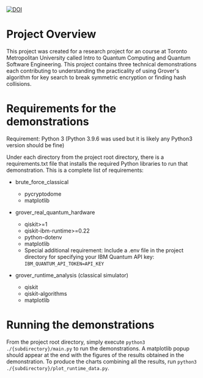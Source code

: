 [![DOI](https://zenodo.org/badge/DOI/10.5281/zenodo.15108800.svg)](https://doi.org/10.5281/zenodo.15108800)

# Project Overview

This project was created for a research project for an course at Toronto Metropolitan University called Intro to Quantum Computing and Quantum Software Engineering. 
This project contains three technical demonstrations each contributing to understanding the practicality of using Grover's algorithm for key search to break symmetric encryption or finding hash collisions.

# Requirements for the demonstrations

Requirement: Python 3 (Python 3.9.6 was used but it is likely any Python3 version should be fine)

Under each directory from the project root directory, there is a requirements.txt file that installs the required Python libraries to run that demonstration.
This is a complete list of requirements:

- brute_force_classical
  - pycryptodome
  - matplotlib
 
- grover_real_quantum_hardware
  - qiskit>=1
  - qiskit-ibm-runtime>=0.22
  - python-dotenv
  - matplotlib
  * Special additional requirement: Include a .env file in the project directory for specifying your IBM Quantum API key: `IBM_QUANTUM_API_TOKEN=API_KEY`
 
- grover_runtime_analysis (classical simulator)
  - qiskit
  - qiskit-algorithms
  - matplotlib
 
# Running the demonstrations

From the project root directory, simply execute `python3 ./{subdirectory}/main.py` to run the demonstrations. A matplotlib popup should appear at the end with the figures of the results obtained in the demonstration.
To produce the charts combining all the results, run `python3 ./{subdirectory}/plot_runtime_data.py`.
 
